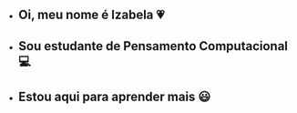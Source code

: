 - ## Oi, meu nome é Izabela 💗
- ## Sou estudante de Pensamento Computacional 💻
- ## Estou aqui para aprender mais 😃

